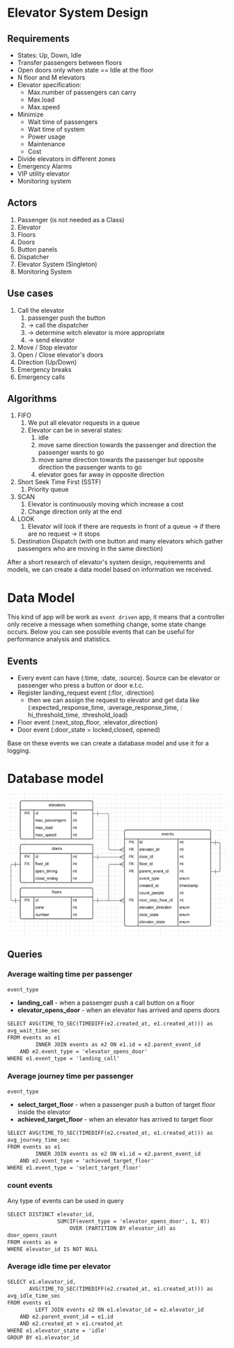 # Elevator System Design

## Requirements

- States: Up, Down, Idle
- Transfer passengers between floors
- Open doors only when state == Idle at the floor
- N floor and M elevators
- Elevator specification:
    - Max.number of passengers can carry
    - Max.load
    - Max.speed
- Minimize
    - Wait time of passengers
    - Wait time of system
    - Power usage
    - Maintenance
    - Cost
- Divide elevators in different zones
- Emergency Alarms
- VIP utility elevator
- Monitoring system

## Actors

1. Passenger (is not needed as a Class)
2. Elevator
3. Floors
4. Doors
5. Button panels
6. Dispatcher
7. Elevator System (Singleton)
8. Monitoring System

## Use cases

1. Call the elevator
    1. passenger push the button
    2. -> call the dispatcher
    3. -> determine witch elevator is more appropriate
    4. -> send elevator
2. Move / Stop elevator
3. Open / Close elevator's doors
4. Direction (Up/Down)
5. Emergency breaks
6. Emergency calls

## Algorithms

1. FIFO
    1. We put all elevator requests in a queue
    2. Elevator can be in several states:
        1. idle
        2. move same direction towards the passenger and direction the passenger wants to go
        3. move same direction towards the passenger but opposite direction the passenger wants to go
        4. elevator goes far away in opposite direction
2. Short Seek Time First (SSTF)
    1. Priority queue
3. SCAN
    1. Elevator is continuously moving which increase a cost
    2. Change direction only at the end
4. LOOK
    1. Elevator will look if there are requests in front of a queue -> if there are no request -> it stops
5. Destination Dispatch (with one button and many elevators which gather passengers who are moving in the same
   direction)

After a short research of elevator's system design, requirements and models, we can create a data model based on
information we received.

# Data Model

This kind of app will be work as `event driven` app, it means that a controller only receive a message when something
change, some state change occurs. Below you can see possible events that can be useful for performance analysis and
statistics.

## Events

- Every event can have (:time, :date, :source). Source can be elevator or passenger who press a button or door e.t.c.
- Register landing_request event (:flor, :direction)
    - then we can assign the request to elevator and get data like (:expected_response_time, :average_response_time, :
      hi_threshold_time, :threshold_load)
- Floor event (:next_stop_floor, :elevator_direction)
- Door event (:door_state = locked,closed, opened)

Base on these events we can create a database model and use it for a logging.

# Database model

![image](db_model.png)

## Queries

### Average waiting time per passenger
`event_type`
- <b>landing_call</b> - when a passenger push a call button on a floor
- <b>elevator_opens_door</b> - when an elevator has arrived and opens doors
```
SELECT AVG(TIME_TO_SEC(TIMEDIFF(e2.created_at, e1.created_at))) as avg_wait_time_sec
FROM events as e1
         INNER JOIN events as e2 ON e1.id = e2.parent_event_id
    AND e2.event_type = 'elevator_opens_door'
WHERE e1.event_type = 'landing_call'
```

### Average journey time per passenger
`event_type`
- <b>select_target_floor</b> - when a passenger push a button of target floor inside the elevator
- <b>achieved_target_floor</b> - when an elevator has arrived to target floor
```
SELECT AVG(TIME_TO_SEC(TIMEDIFF(e2.created_at, e1.created_at))) as avg_journey_time_sec
FROM events as e1
         INNER JOIN events as e2 ON e1.id = e2.parent_event_id
    AND e2.event_type = 'achieved_target_floor'
WHERE e1.event_type = 'select_target_floor'
```

### count events
Any type of events can be used in query
```
SELECT DISTINCT elevator_id,
                SUM(IF(event_type = 'elevator_opens_door', 1, 0))
                    OVER (PARTITION BY elevator_id) as door_opens_count
FROM events as e
WHERE elevator_id IS NOT NULL
```

### Average idle time per elevator
``` 
SELECT e1.elevator_id,
       AVG(TIME_TO_SEC(TIMEDIFF(e2.created_at, e1.created_at))) as avg_idle_time_sec
FROM events e1
         LEFT JOIN events e2 ON e1.elevator_id = e2.elevator_id
    AND e2.parent_event_id = e1.id
    AND e2.created_at > e1.created_at
WHERE e1.elevator_state = 'idle'
GROUP BY e1.elevator_id
```